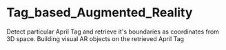 # Tag_based_Augmented_Reality
Detect particular April Tag and retrieve it's boundaries as coordinates from 3D space. Building visual AR objects on the retrieved April Tag
